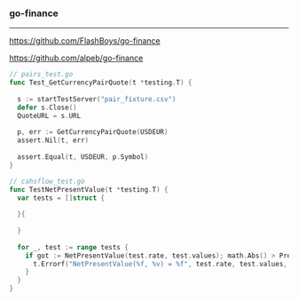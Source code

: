 ### go-finance
---
https://github.com/FlashBoys/go-finance

https://github.com/alpeb/go-finance

```go
// pairs_test.go
func Test_GetCurrencyPairQuote(t *testing.T) {
   
  s := startTestServer("pair_fixture.csv")
  defer s.Close()
  QuoteURL = s.URL
  
  p, err := GetCurrencyPairQuote(USDEUR)
  assert.Nil(t, err)
  
  assert.Equal(t, USDEUR, p.Symbol)
}
```

```go
// cahsflow_test.go
func TestNetPresentValue(t *testing.T) {
  var tests = []struct {
  
  }{
  
  }
  
  for _, test := range tests {
    if got := NetPresentValue(test.rate, test.values); math.Abs() > Precision {
      t.Errorf("NetPresentValue(%f, %v) = %f", test.rate, test.values, got)
    }
  }
}




```

```
```


